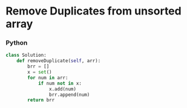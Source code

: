 # Remove Duplicates from unsorted array

### Python
```py
class Solution:
    def removeDuplicate(self, arr):
        brr = []
        x = set()
        for num in arr:
            if num not in x:
                x.add(num)
                brr.append(num)
        return brr
```
